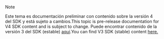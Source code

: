> [!NOTE] 
> <span data-ttu-id="1f31f-101">Este tema es documentación preliminar con contenido sobre la versión 4 del SDK y está sujeto a cambios.</span><span class="sxs-lookup"><span data-stu-id="1f31f-101">This topic is pre-release documentation for V4 SDK content and is subject to change.</span></span> <span data-ttu-id="1f31f-102">Puede encontrar contenido de la versión 3 del SDK (estable) [aquí](https://docs.microsoft.com/en-us/azure/bot-service/?view=azure-bot-service-3.0).</span><span class="sxs-lookup"><span data-stu-id="1f31f-102">You can find V3 SDK (stable) content [here.](https://docs.microsoft.com/en-us/azure/bot-service/?view=azure-bot-service-3.0)</span></span>
